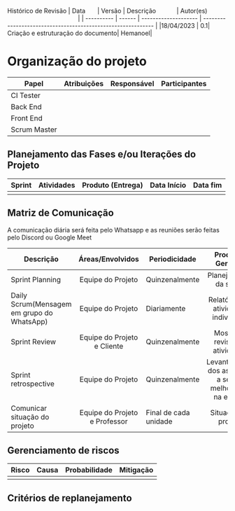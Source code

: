 Histórico de Revisão
| Data       | Versão | Descrição            | Autor(es)                                                    |
| ---------- | ------ | -------------------- | ------------------------------------------------------------ |
|18/04/2023 | 0.1| Criação e estruturação do documento| Hemanoel|




# Organização do projeto

| Papel         | Atribuições                                                  | Responsável        | Participantes                                                |
| ------------- | ------------------------------------------------------------ | ------------------ | ------------------------------------------------------------ |
| CI Tester |  | |   |
| Back End|  |  |    |
| Front End |                 |     |     |
| Scrum Master |  |  |  |

## Planejamento das Fases e/ou Iterações do Projeto

| Sprint| Atividades | Produto (Entrega) | Data Início | Data fim |
| :------:| -------- | ---------------- | ----------- | -------- |
|  |  | |  |


## Matriz de Comunicação 

A comunicação diária será feita pelo Whatsapp e as reuniões serão feitas pelo Discord ou Google Meet

| Descrição   | Áreas/Envolvidos | Periodicidade | Produtos Gerados
| ------------- |:-------------:| ------------- |:-------------:|
| Sprint Planning     | Equipe do Projeto     | Quinzenalmente      | Planejamento da sprint     |
| Daily Scrum(Mensagem em grupo do WhatsApp)    | Equipe do Projeto     | Diariamente      | Relatório das atividades individuais      |
| Sprint Review      | Equipe do Projeto e Cliente    | Quinzenalmente       | Mostrar e revisar as atividades     |
| Sprint retrospective      | Equipe do Projeto     | Quinzenalmente       | Levantamento dos aspectos a serem melhorados na equipe     |
| Comunicar situação do projeto      | Equipe do Projeto e Professor| Final de cada unidade| Situação do projeto    |


## Gerenciamento de riscos


| Risco | Causa | Probabilidade | Mitigação |
| --------- | --------------- | :-------------: | ---------------- |
| | |  |



## Critérios de replanejamento





